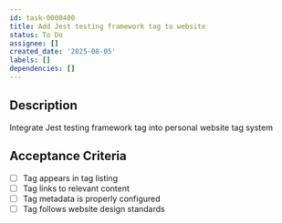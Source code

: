 ```yaml
---
id: task-0000400
title: Add Jest testing framework tag to website
status: To Do
assignee: []
created_date: '2025-08-05'
labels: []
dependencies: []
---
```


## Description

Integrate Jest testing framework tag into personal website tag system

## Acceptance Criteria

- [ ] Tag appears in tag listing
- [ ] Tag links to relevant content
- [ ] Tag metadata is properly configured
- [ ] Tag follows website design standards
